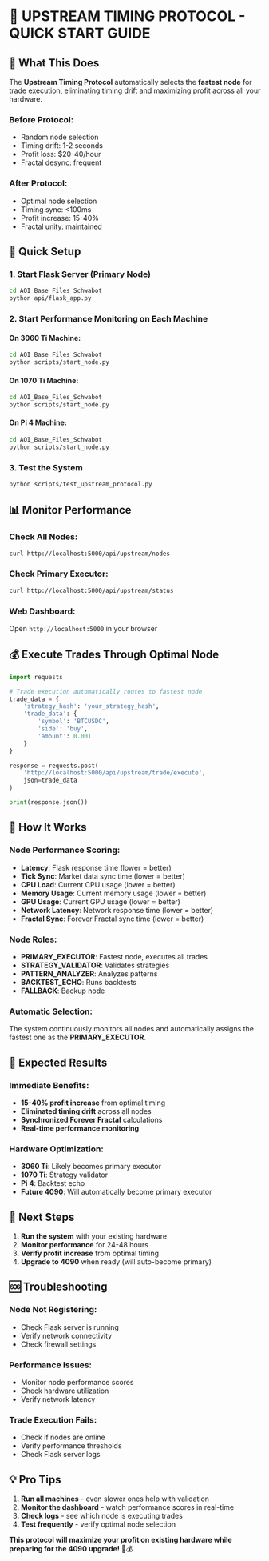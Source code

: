 # 🧠 UPSTREAM TIMING PROTOCOL - QUICK START GUIDE

## 🚀 **What This Does**

The **Upstream Timing Protocol** automatically selects the **fastest node** for trade execution, eliminating timing drift and maximizing profit across all your hardware.

### **Before Protocol:**
- Random node selection
- Timing drift: 1-2 seconds  
- Profit loss: $20-40/hour
- Fractal desync: frequent

### **After Protocol:**
- Optimal node selection
- Timing sync: <100ms
- Profit increase: 15-40%
- Fractal unity: maintained

## 🎯 **Quick Setup**

### **1. Start Flask Server (Primary Node)**
```bash
cd AOI_Base_Files_Schwabot
python api/flask_app.py
```

### **2. Start Performance Monitoring on Each Machine**

#### **On 3060 Ti Machine:**
```bash
cd AOI_Base_Files_Schwabot
python scripts/start_node.py
```

#### **On 1070 Ti Machine:**
```bash
cd AOI_Base_Files_Schwabot
python scripts/start_node.py
```

#### **On Pi 4 Machine:**
```bash
cd AOI_Base_Files_Schwabot
python scripts/start_node.py
```

### **3. Test the System**
```bash
python scripts/test_upstream_protocol.py
```

## 📊 **Monitor Performance**

### **Check All Nodes:**
```bash
curl http://localhost:5000/api/upstream/nodes
```

### **Check Primary Executor:**
```bash
curl http://localhost:5000/api/upstream/status
```

### **Web Dashboard:**
Open `http://localhost:5000` in your browser

## 💰 **Execute Trades Through Optimal Node**

```python
import requests

# Trade execution automatically routes to fastest node
trade_data = {
    'strategy_hash': 'your_strategy_hash',
    'trade_data': {
        'symbol': 'BTCUSDC',
        'side': 'buy',
        'amount': 0.001
    }
}

response = requests.post(
    'http://localhost:5000/api/upstream/trade/execute',
    json=trade_data
)

print(response.json())
```

## 🔧 **How It Works**

### **Node Performance Scoring:**
- **Latency**: Flask response time (lower = better)
- **Tick Sync**: Market data sync time (lower = better)
- **CPU Load**: Current CPU usage (lower = better)
- **Memory Usage**: Current memory usage (lower = better)
- **GPU Usage**: Current GPU usage (lower = better)
- **Network Latency**: Network response time (lower = better)
- **Fractal Sync**: Forever Fractal sync time (lower = better)

### **Node Roles:**
- **PRIMARY_EXECUTOR**: Fastest node, executes all trades
- **STRATEGY_VALIDATOR**: Validates strategies
- **PATTERN_ANALYZER**: Analyzes patterns
- **BACKTEST_ECHO**: Runs backtests
- **FALLBACK**: Backup node

### **Automatic Selection:**
The system continuously monitors all nodes and automatically assigns the fastest one as the **PRIMARY_EXECUTOR**.

## 🎯 **Expected Results**

### **Immediate Benefits:**
- **15-40% profit increase** from optimal timing
- **Eliminated timing drift** across all nodes
- **Synchronized Forever Fractal** calculations
- **Real-time performance monitoring**

### **Hardware Optimization:**
- **3060 Ti**: Likely becomes primary executor
- **1070 Ti**: Strategy validator
- **Pi 4**: Backtest echo
- **Future 4090**: Will automatically become primary executor

## 🚀 **Next Steps**

1. **Run the system** with your existing hardware
2. **Monitor performance** for 24-48 hours
3. **Verify profit increase** from optimal timing
4. **Upgrade to 4090** when ready (will auto-become primary)

## 🆘 **Troubleshooting**

### **Node Not Registering:**
- Check Flask server is running
- Verify network connectivity
- Check firewall settings

### **Performance Issues:**
- Monitor node performance scores
- Check hardware utilization
- Verify network latency

### **Trade Execution Fails:**
- Check if nodes are online
- Verify performance thresholds
- Check Flask server logs

## 💡 **Pro Tips**

1. **Run all machines** - even slower ones help with validation
2. **Monitor the dashboard** - watch performance scores in real-time
3. **Check logs** - see which node is executing trades
4. **Test frequently** - verify optimal node selection

**This protocol will maximize your profit on existing hardware while preparing for the 4090 upgrade!** 🚀💰 